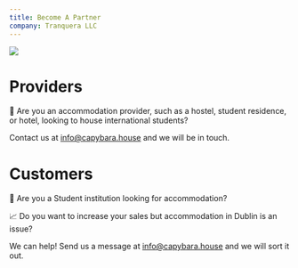 ```yaml
---
title: Become A Partner
company: Tranquera LLC
---
```


![](/assets/partners/dublin.jpg)

# Providers

🏬 Are you an accommodation provider, such as a hostel, student residence, or hotel, looking to house international students? 

Contact us at info@capybara.house and we will be in touch.


# Customers

🏫 Are you a Student institution looking for accommodation? 

📈 Do you want to increase your sales but accommodation in Dublin is an issue? 

We can help! Send us a message at info@capybara.house and we will sort it out.
